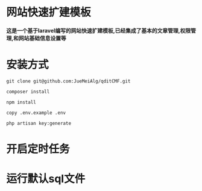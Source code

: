 # 网站快速扩建模板
#### 这是一个基于laravel编写的网站快速扩建模板,已经集成了基本的文章管理,权限管理,和网站基础信息设置等

# 安装方式
`git clone git@github.com:JueMeiAlg/qditCMF.git`

`composer install`

`npm install`

`copy .env.example .env`

`php artisan key:generate `

# 开启定时任务

# 运行默认sql文件


